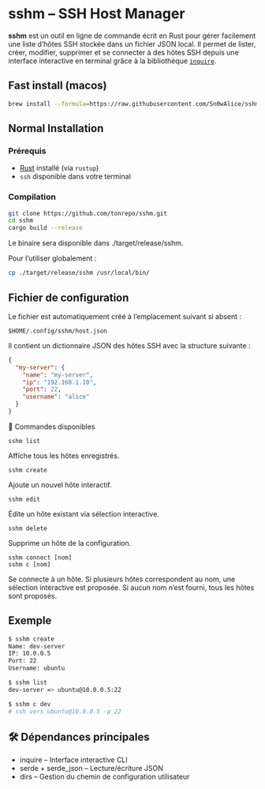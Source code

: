 # sshm – SSH Host Manager

**sshm** est un outil en ligne de commande écrit en Rust pour gérer facilement une liste d’hôtes SSH stockée dans un fichier JSON local. Il permet de lister, créer, modifier, supprimer et se connecter à des hôtes SSH depuis une interface interactive en terminal grâce à la bibliothèque [`inquire`](https://github.com/mikaelmello/inquire).

## Fast install (macos)

```bash
brew install --formula=https://raw.githubusercontent.com/Sn0wAlice/sshm/main/Formula/sshm.rb
```

## Normal Installation

### Prérequis

- [Rust](https://www.rust-lang.org/tools/install) installé (via `rustup`)
- `ssh` disponible dans votre terminal

### Compilation

```bash
git clone https://github.com/tonrepo/sshm.git
cd sshm
cargo build --release
```

Le binaire sera disponible dans ./target/release/sshm.

Pour l’utiliser globalement :

```bash
cp ./target/release/sshm /usr/local/bin/
```


## Fichier de configuration

Le fichier est automatiquement créé à l’emplacement suivant si absent :

```
$HOME/.config/sshm/host.json
```

Il contient un dictionnaire JSON des hôtes SSH avec la structure suivante :
```json
{
  "my-server": {
    "name": "my-server",
    "ip": "192.168.1.10",
    "port": 22,
    "username": "alice"
  }
}
```

🧰 Commandes disponibles
```
sshm list
```
Affiche tous les hôtes enregistrés.
```
sshm create
```
Ajoute un nouvel hôte interactif.
```
sshm edit
```
Édite un hôte existant via sélection interactive.
```
sshm delete
```
Supprime un hôte de la configuration.
```
sshm connect [nom]
sshm c [nom]
```
Se connecte à un hôte. Si plusieurs hôtes correspondent au nom, une sélection interactive est proposée. Si aucun nom n’est fourni, tous les hôtes sont proposés.

## Exemple

```bash
$ sshm create
Name: dev-server
IP: 10.0.0.5
Port: 22
Username: ubuntu

$ sshm list
dev-server => ubuntu@10.0.0.5:22

$ sshm c dev
# ssh vers ubuntu@10.0.0.5 -p 22
```

## 🛠️ Dépendances principales
- inquire – Interface interactive CLI
- serde + serde_json – Lecture/écriture JSON
- dirs – Gestion du chemin de configuration utilisateur